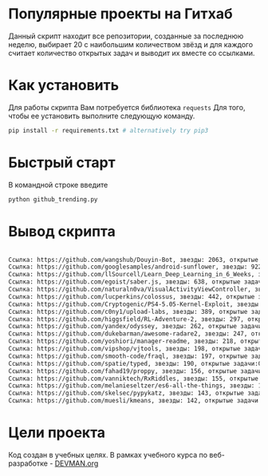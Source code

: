 

#  Популярные проекты на Гитхаб
Данный скрипт находит все репозитории, созданные за последнюю неделю, выбирает 20 с наибольшим количеством звёзд и для каждого считает количество открытых задач и выводит их вместе со ссылками.

# Как установить
Для работы скрипта Вам потребуется библиотека ```requests```
Для того, чтобы ее установить выполните следующую команду.
```bash
pip install -r requirements.txt # alternatively try pip3
```

# Быстрый старт
В командной строке введите
``` bash 
python github_trending.py
```


# Вывод скрипта
``` bash

Ссылка: https://github.com/wangshub/Douyin-Bot, звезды: 2063, открытые задачи:15 
Ссылка: https://github.com/googlesamples/android-sunflower, звезды: 922, открытые задачи:5 
Ссылка: https://github.com/llSourcell/Learn_Deep_Learning_in_6_Weeks, звезды: 725, открытые задачи:0 
Ссылка: https://github.com/egoist/saber.js, звезды: 638, открытые задачи:4 
Ссылка: https://github.com/naturaln0va/VisualActivityViewController, звезды: 445, открытые задачи:0 
Ссылка: https://github.com/lucperkins/colossus, звезды: 442, открытые задачи:1 
Ссылка: https://github.com/Cryptogenic/PS4-5.05-Kernel-Exploit, звезды: 424, открытые задачи:1 
Ссылка: https://github.com/c0ny1/upload-labs, звезды: 389, открытые задачи:1 
Ссылка: https://github.com/higgsfield/RL-Adventure-2, звезды: 297, открытые задачи:0 
Ссылка: https://github.com/yandex/odyssey, звезды: 262, открытые задачи:4 
Ссылка: https://github.com/dukebarman/awesome-radare2, звезды: 247, открытые задачи:0 
Ссылка: https://github.com/yoshiori/manager-readme, звезды: 218, открытые задачи:0 
Ссылка: https://github.com/vipshop/vjtools, звезды: 198, открытые задачи:5 
Ссылка: https://github.com/smooth-code/fraql, звезды: 197, открытые задачи:0 
Ссылка: https://github.com/spatie/typed, звезды: 190, открытые задачи:0 
Ссылка: https://github.com/fahad19/proppy, звезды: 156, открытые задачи:2 
Ссылка: https://github.com/vanniktech/RxRiddles, звезды: 155, открытые задачи:2 
Ссылка: https://github.com/melanieseltzer/es6-all-the-things, звезды: 146, открытые задачи:3 
Ссылка: https://github.com/skelsec/pypykatz, звезды: 143, открытые задачи:0 
Ссылка: https://github.com/muesli/kmeans, звезды: 142, открытые задачи:1 

```

# Цели проекта
Код создан в учебных целях. В рамках учебного курса по веб-разработке -  [DEVMAN.org](https://devman.org/)


